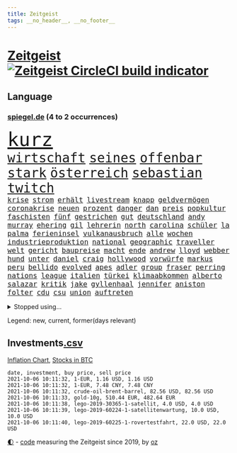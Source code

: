 ```yaml
---
title: Zeitgeist
tags: __no_header__, __no_footer__
---
```


# [Zeitgeist](https://oliz.io/zeitgeist/) [![Zeitgeist CircleCI build indicator](https://circleci.com/gh/ooz/zeitgeist.svg?style=shield)](https://circleci.com/gh/ooz/zeitgeist)

## Language

<h3><a href="https://www.spiegel.de" target="_blank">spiegel.de</a> (4 to 2 occurrences)</h3>
<p style="font-family:monospace">
<span style="font-size:32pt"><a href="news_links.html#kurz" class="current">kurz</a></span>
<br>
<span style="font-size:22pt"><a href="news_links.html#wirtschaft" class="current">wirtschaft</a></span>
<span style="font-size:22pt"><a href="news_links.html#seines" class="current">seines</a></span>
<span style="font-size:22pt"><a href="news_links.html#offenbar" class="current">offenbar</a></span>
<span style="font-size:22pt"><a href="news_links.html#stark" class="current">stark</a></span>
<span style="font-size:22pt"><a href="news_links.html#österreich" class="current">österreich</a></span>
<span style="font-size:22pt"><a href="news_links.html#sebastian" class="current">sebastian</a></span>
<span style="font-size:22pt"><a href="news_links.html#twitch" class="current">twitch</a></span>
<br>
<span style="font-size:12pt"><a href="news_links.html#krise" class="current">krise</a></span>
<span style="font-size:12pt"><a href="news_links.html#strom" class="current">strom</a></span>
<span style="font-size:12pt"><a href="news_links.html#erhält" class="current">erhält</a></span>
<span style="font-size:12pt"><a href="news_links.html#livestream" class="current">livestream</a></span>
<span style="font-size:12pt"><a href="news_links.html#knapp" class="current">knapp</a></span>
<span style="font-size:12pt"><a href="news_links.html#geldvermögen" class="new">geldvermögen</a></span>
<span style="font-size:12pt"><a href="news_links.html#coronakrise" class="current">coronakrise</a></span>
<span style="font-size:12pt"><a href="news_links.html#neuen" class="current">neuen</a></span>
<span style="font-size:12pt"><a href="news_links.html#prozent" class="current">prozent</a></span>
<span style="font-size:12pt"><a href="news_links.html#danger" class="new">danger</a></span>
<span style="font-size:12pt"><a href="news_links.html#dan" class="new">dan</a></span>
<span style="font-size:12pt"><a href="news_links.html#preis" class="current">preis</a></span>
<span style="font-size:12pt"><a href="news_links.html#popkultur" class="current">popkultur</a></span>
<span style="font-size:12pt"><a href="news_links.html#faschisten" class="new">faschisten</a></span>
<span style="font-size:12pt"><a href="news_links.html#fünf" class="current">fünf</a></span>
<span style="font-size:12pt"><a href="news_links.html#gestrichen" class="current">gestrichen</a></span>
<span style="font-size:12pt"><a href="news_links.html#gut" class="current">gut</a></span>
<span style="font-size:12pt"><a href="news_links.html#deutschland" class="current">deutschland</a></span>
<span style="font-size:12pt"><a href="news_links.html#andy" class="current">andy</a></span>
<span style="font-size:12pt"><a href="news_links.html#murray" class="current">murray</a></span>
<span style="font-size:12pt"><a href="news_links.html#ehering" class="new">ehering</a></span>
<span style="font-size:12pt"><a href="news_links.html#gil" class="new">gil</a></span>
<span style="font-size:12pt"><a href="news_links.html#lehrerin" class="current">lehrerin</a></span>
<span style="font-size:12pt"><a href="news_links.html#north" class="new">north</a></span>
<span style="font-size:12pt"><a href="news_links.html#carolina" class="new">carolina</a></span>
<span style="font-size:12pt"><a href="news_links.html#schüler" class="current">schüler</a></span>
<span style="font-size:12pt"><a href="news_links.html#la" class="current">la</a></span>
<span style="font-size:12pt"><a href="news_links.html#palma" class="current">palma</a></span>
<span style="font-size:12pt"><a href="news_links.html#ferieninsel" class="current">ferieninsel</a></span>
<span style="font-size:12pt"><a href="news_links.html#vulkanausbruch" class="current">vulkanausbruch</a></span>
<span style="font-size:12pt"><a href="news_links.html#alle" class="current">alle</a></span>
<span style="font-size:12pt"><a href="news_links.html#wochen" class="current">wochen</a></span>
<span style="font-size:12pt"><a href="news_links.html#industrieproduktion" class="new">industrieproduktion</a></span>
<span style="font-size:12pt"><a href="news_links.html#national" class="new">national</a></span>
<span style="font-size:12pt"><a href="news_links.html#geographic" class="new">geographic</a></span>
<span style="font-size:12pt"><a href="news_links.html#traveller" class="new">traveller</a></span>
<span style="font-size:12pt"><a href="news_links.html#welt" class="current">welt</a></span>
<span style="font-size:12pt"><a href="news_links.html#gericht" class="current">gericht</a></span>
<span style="font-size:12pt"><a href="news_links.html#baupreise" class="current">baupreise</a></span>
<span style="font-size:12pt"><a href="news_links.html#macht" class="current">macht</a></span>
<span style="font-size:12pt"><a href="news_links.html#ende" class="current">ende</a></span>
<span style="font-size:12pt"><a href="news_links.html#andrew" class="current">andrew</a></span>
<span style="font-size:12pt"><a href="news_links.html#lloyd" class="current">lloyd</a></span>
<span style="font-size:12pt"><a href="news_links.html#webber" class="current">webber</a></span>
<span style="font-size:12pt"><a href="news_links.html#hund" class="current">hund</a></span>
<span style="font-size:12pt"><a href="news_links.html#unter" class="current">unter</a></span>
<span style="font-size:12pt"><a href="news_links.html#daniel" class="current">daniel</a></span>
<span style="font-size:12pt"><a href="news_links.html#craig" class="current">craig</a></span>
<span style="font-size:12pt"><a href="news_links.html#hollywood" class="current">hollywood</a></span>
<span style="font-size:12pt"><a href="news_links.html#vorwürfe" class="current">vorwürfe</a></span>
<span style="font-size:12pt"><a href="news_links.html#markus" class="current">markus</a></span>
<span style="font-size:12pt"><a href="news_links.html#peru" class="current">peru</a></span>
<span style="font-size:12pt"><a href="news_links.html#bellido" class="current">bellido</a></span>
<span style="font-size:12pt"><a href="news_links.html#evolved" class="new">evolved</a></span>
<span style="font-size:12pt"><a href="news_links.html#apes" class="new">apes</a></span>
<span style="font-size:12pt"><a href="news_links.html#adler" class="current">adler</a></span>
<span style="font-size:12pt"><a href="news_links.html#group" class="current">group</a></span>
<span style="font-size:12pt"><a href="news_links.html#fraser" class="new">fraser</a></span>
<span style="font-size:12pt"><a href="news_links.html#perring" class="new">perring</a></span>
<span style="font-size:12pt"><a href="news_links.html#nations" class="new">nations</a></span>
<span style="font-size:12pt"><a href="news_links.html#league" class="current">league</a></span>
<span style="font-size:12pt"><a href="news_links.html#italien" class="current">italien</a></span>
<span style="font-size:12pt"><a href="news_links.html#türkei" class="current">türkei</a></span>
<span style="font-size:12pt"><a href="news_links.html#klimaabkommen" class="new">klimaabkommen</a></span>
<span style="font-size:12pt"><a href="news_links.html#alberto" class="current">alberto</a></span>
<span style="font-size:12pt"><a href="news_links.html#salazar" class="current">salazar</a></span>
<span style="font-size:12pt"><a href="news_links.html#kritik" class="current">kritik</a></span>
<span style="font-size:12pt"><a href="news_links.html#jake" class="current">jake</a></span>
<span style="font-size:12pt"><a href="news_links.html#gyllenhaal" class="new">gyllenhaal</a></span>
<span style="font-size:12pt"><a href="news_links.html#jennifer" class="current">jennifer</a></span>
<span style="font-size:12pt"><a href="news_links.html#aniston" class="current">aniston</a></span>
<span style="font-size:12pt"><a href="news_links.html#folter" class="current">folter</a></span>
<span style="font-size:12pt"><a href="news_links.html#cdu" class="current">cdu</a></span>
<span style="font-size:12pt"><a href="news_links.html#csu" class="current">csu</a></span>
<span style="font-size:12pt"><a href="news_links.html#union" class="current">union</a></span>
<span style="font-size:12pt"><a href="news_links.html#auftreten" class="current">auftreten</a></span>
</p>
<details>
<summary>Stopped using...</summary>
<p class="former" style="font-size:12pt">
bewaffnete(351) gefangen(350) unentschieden(350) coronawelle(349) ignoriert(349) irland(349) leeren(349) lohnt(349) ruhen(349) abenteuer(348) armenien(348) boeing(348) depressionen(348) geboren(348) kino(348) putsch(348) regisseur(348) richterin(348) trennte(348) andrea(347) autor(347) esken(347) himmel(347) innenstadt(347) main(347) reiche(347) saskia(347) untersuchungen(347) verzögert(347) virologe(347) weise(347) weiten(347) wirtschaftsminister(347) wütet(347) achtelfinale(346) gesorgt(346) hinweisen(346) niederländische(346) verdachts(346) 400(345) aufmerksamkeit(345) ausnahmezustand(345) bildungsministerin(345) dienst(345) entdeckte(345) erlassen(345) ersatz(345) geglückt(345) korrigiert(345) locker(345) uiguren(345) verschieben(345) angesteckt(344) beteiligten(344) echte(344) kapitän(344) kämpfe(344) radikal(344) raten(344) runter(344) san(344) sogenannte(344) sportdirektor(344) vermuten(344) vorantreiben(344) vorstellung(344) ankunft(343) arbeitgeber(343) badenwürttembergs(343) folgt(343) freunden(343) handball(343) illegale(343) kriminelle(343) kurzfristig(343) rock(343) schülern(343) seitdem(343) stuttgarter(343) unrecht(343) 71(342) bars(342) benennt(342) diskutieren(342) fahrzeug(342) gefüllt(342) radfahrer(342) reduziert(342) senken(342) sprecher(342) vergangene(342) 8000(341) attackieren(341) basketball(341) betrugs(341) charlie(341) coronahilfen(341) erlitten(341) fallzahlen(341) gefechte(341) halben(341) infektionen(341) kampagne(341) notfalls(341) pferd(341) regen(341) stil(341) verhängen(341) verlust(341) zerstörung(341) zuhause(341) 2016(340) anlagen(340) appell(340) blockiert(340) finanzaufsicht(340) glimpflich(340) intensivbetten(340) leere(340) on(340) schwierigkeiten(340) veränderte(340) wirtschaftsministerium(340) anlass(339) atem(339) bahnhof(339) beliebter(339) entlastet(339) freilassung(339) gehalten(339) hans(339) mitternacht(339) schadet(339) verbreitung(339) 99(338) arbeitslosigkeit(338) computer(338) diego(338) durchgesetzt(338) erhielt(338) grün(338) nahen(338) patrick(338) schnee(338) schulze(338) stuft(338) stürmer(338) wirken(338) ärgert(338) aufnahme(337) ausgeschieden(337) bill(337) eindämmen(337) entsprechende(337) erkrankung(337) neuwagen(337) quote(337) scheidende(337) stanley(337) swetlana(337) durchsuchungen(336) fahrrad(336) filmen(336) gespalten(336) hochzeit(336) ii(336) tichanowskaja(336) 45(335) armenische(335) aufgegeben(335) bildungsforscher(335) einzig(335) erkenntnisse(335) geprüft(335) langen(335) schuss(335) sicherte(335) viren(335) übernahme(335) feuerwehrleute(334) meiner(334) metropolen(334) schlicht(334) studieren(334) unwetter(334) arabische(333) geflogen(333) grundschüler(333) indonesien(333) kollege(333) löw(333) model(333) treten(333) verfolgt(333) wissenschaft(333) zeichen(333) eigentümer(332) einheitliche(332) lieferten(332) m(332) nase(332) schwindet(332) verwandelt(332) vorsprung(332) 81(331) brauche(331) coronapolitik(331) feiertagen(331) flüchtlingen(331) rechtsaußen(331) verabreicht(331) ecken(330) erregt(330) geschäftsführer(330) kanzlerkandidatur(330) leipzigs(330) vorgaben(330) drastischen(329) duisburg(329) toter(329) abgebrochen(328) dahintersteckt(328) dir(328) erfüllt(328) karte(328) müsste(328) verantwortlichen(328) weltrekord(328) drahtzieher(327) ereignisse(327) mama(327) prince(327) stieß(327) erfindung(326) gesamten(326) marco(326) robin(326) arztpraxen(325) kontaktbeschränkungen(325) liefen(325) monats(325) verklagen(325) zukünftig(325) alba(324) autobranche(324) brandstiftung(324) bushido(324) düstere(324) hadert(324) herzen(324) inhalte(324) königin(324) rasen(324) steffen(324) streitet(324) bestand(323) bürgerkrieg(323) fehlten(323) küstenwache(323) ute(323) abgewiesen(322) varianten(322) abkehr(321) empfängt(321) händler(321) vermissen(321) bob(320) kassel(320) angehörige(319) entscheidet(319) schneider(319) spaltet(319) umgebung(319) verheerend(319) anlauf(318) ausrüstung(318) bundes(318) produziert(318) präsenzunterricht(318) rollt(318) abgerissen(317) antrag(317) bruce(317) dfbpokal(317) nasa(317) niederländischen(317) riesig(317) abseits(316) brandenburger(316) erstattet(316) retter(316) rose(316) terrorismus(316) zugenommen(316) boomen(315) fortuna(315) schulschließungen(315) trauert(315) verbrennungsmotor(315) vergangen(315) erstickt(314) krebs(314) rettung(314) rot(314) betrogen(313) pushbacks(313) risikogruppen(313) handy(312) km/h(312) benötigte(311) intelligenz(311) kinderpornografie(311) arbeitslose(309) haustür(309) herausforderung(309) weitermachen(309) flughafens(308) halbiert(308) schock(308) wirbel(308) aktivist(307) gesundheitliche(305) mischung(305) beschlagnahmten(304) cover(304) diana(304) kleinkind(304) königshaus(304) go(303) geschah(302) jill(302) reifen(302) skizziert(302) annäherung(301) festhalten(301) katharina(301) klees(301) paartherapeutin(301) strategisch(301) emotionale(300) fördern(300) geht's(300) vorherrschaft(300) präsidentschaft(299) günther(298) sammelte(298) schulz(298) voraussichtlich(298) drückt(297) sturms(297) grüner(296) susanne(295) foto(293) offensichtlich(293) vorlegen(293) überfordert(293) gesichter(292) existenz(291) betrieben(290) engen(289) ertrank(289) renommierten(289) fremden(288) 56(287) bist(287) psychischen(285) rache(285) daheim(284) erleichtern(284) schwimmen(283) drohung(282) möglichkeit(282) vereins(282) stabil(281) titelkampf(281) versammelt(281) 85(278) knüpft(278) würdigung(277) dreyer(276) formen(276) malu(276) 34jährige(274) bundeskabinett(272) freiheiten(272) rechter(272) solches(272) berühmtes(268) genaue(268) impfdosis(267) abhilfe(266) bronze(266) würdigt(266) brutalen(263) herrschaft(263) kz(263) vorbehalte(263) naomi(262) malaysia(261) gerammt(257) katzen(257) louis(257) fisch(256) variante(256) partnerin(255) coronavakzine(252) umbau(252) riskanten(251) eingesperrt(249) denkmal(248) außergewöhnlich(247) perseverance(247) jener(245) blitz(243) medizinischen(241) polizeibeamte(241) 95(240) zusätzlichen(238) öffnet(235) blaue(231) coronaimpfkampagne(231) hennigwellsow(231) nachbarland(230) coronainzidenzen(227) ingolstadt(227) pablo(227) afrikanische(225) erkämpft(225) gewisse(225) lenkt(225) angemessene(221) oscar(220) motiven(219) estland(217) militärputsch(217) etappe(214) heutige(214) datenschützer(211) flüsse(211) verlusten(211) traumberuf(210) indiens(209) 53jähriger(207) zusammenbruch(206) herausfordern(205) soldatinnen(205) verteuert(204) schätzungen(203) 29jähriger(202) chile(202) konkreten(202) unzureichend(201) großbrand(200) hilferuf(200) echter(198) geschlossenen(198) marsrover(198) stefanos(197) tsitsipas(197) gegnerin(196) kanye(196) abbruch(195) belgier(195) tvstar(195) linkenchefin(194) großmeister(190) verlaufen(190) unverständnis(188) usbehörde(188) lockte(185) ölkonzern(183) abgewehrt(182) beschreiben(181) gekippt(181) lahm(181) strebt(181) lucaapp(180) marvin(180) erteilte(178) erledigt(176) szenarien(176) dementieren(175) lacht(175) affen(173) horrende(173) baku(172) bundestrainers(170) leichtathleten(169) belgische(168) paralympics(168) vettel(168) bosch(167) drüber(166) koepfer(166) missglückten(166) besetzen(165) frontal(165) schafften(165) weckte(165) kürzester(164) nationalelf(164) passende(164) beleidigte(163) homophobe(163) rauf(163) teilzeit(163) wunde(163) kanzlerkandidatin(162) ken(162) proben(161) celsius(160) eigentore(160) redbullpilot(160) satellitenbilder(160) spannende(158) zoff(158) kühl(157) spürt(157) ostbeauftragter(156) wanderwitz(156) 350(155) erdoğans(155) landesverband(155) standorten(155) unis(155) westlichen(155) mindeststeuer(154) cloud(153) packenden(153) tabu(153) aufreger(151) abzuwenden(150) heiter(150) heldin(150) pomp(150) überholmanöver(149) dörfern(148) frauenbundesliga(148) statistik(148) abbas(147) kabel(147) konkurrent(146) samoa(146) nordamerika(145) spekulation(145) exverfassungsschutzchef(144) knappe(144) nötigen(144) regierungstruppen(143) untergang(143) verstappens(143) ähnlichen(143) vergewaltiger(142) pflegen(141) grünenkanzlerkandidatin(139) hochrangige(138) schwimmerin(138) bereite(137) neukölln(137) reederei(137) sozialleistungen(137) gegensatz(135) 1946(134) halbzeit(134) massachusetts(134) motorrad(134) güterzug(133) poleposition(133) zweijähriges(133) jahrelanger(132) todesfall(132) baerbocks(131) empathie(131) finales(130) transfer(130) genesene(129) albanien(128) ausgelassen(128) einzelfall(128) großkonzerne(128) produkt(128) auseinandersetzen(127) machtoptionen(127) beispiellose(125) lediglich(125) louisa(125) umgekommen(125) ungerecht(125) wartete(125) 2013(124) gefechten(124) vize(124) bretagne(123) konflikten(123) vorreiter(122) chronologie(121) skateboarden(121) 41jährige(120) schönheit(120) heimkehr(119) schwule(118) sahen(116) einsätze(115) fähre(115) seltenes(115) herzog(114) heizkosten(113) schnäppchen(113) überzahl(113) kulturtipps(112) stärkeren(112) ticket(112) boy(111) eingestürzt(111) gewerkschafter(110) gewitter(109) nahostkonflikt(109) stärkere(109) riesiger(108) zugeschlagen(108) auszuschließen(107) erweitern(107) jamie(107) beschränkt(106) brett(106) elektro(106) erzielen(106) rundfahrt(106) vermieten(106) vorsicht(106) familienministerium(105) gesprungen(105) kommentieren(105) solar(105) wessen(105) wmführung(105) balkan(104) geflüchteter(104) vertrauter(104) mangelhafter(103) überfielen(103) 220(102) revolutionieren(102) usstreitkräfte(101) heimischen(100) konzepte(100) kultusminister(100) teuerung(100) decke(99) klaut(99) kulturelle(99) machtdemonstration(99) shell(99) wettbewerbshüter(99) zerstörungen(99) arrangieren(98) getreten(98) lara(98) otte(98) steuervergehen(98) angelique(97) ausreise(97) kolumbien(97) lahmlegen(97) streiken(97) arena(96) außergewöhnliches(96) menschenrechtsaktivistin(96) sechzigerjahre(96) fünfjähriger(95) klettern(95) kopfschmerzen(95) atomkraftwerk(94) längerer(94) pandemien(94) unterschreibt(94) trailer(93) ölteppich(93) alliierten(92) ernstfall(92) künstlerische(92) rechtsradikalen(92) verkraften(92) comebackversuch(91) verspätet(91) weltbevölkerung(91) bronzemedaille(90) ewa(90) ideale(90) ignorierte(90) may(90) pajor(90) schuster(90) untereinander(90) anzahl(89) gosens(89) gruppenphase(89) steueroasen(89) abgeordnetengesetz(88) einfallstor(88) hunderttausenden(88) peters(88) tool(88) zerstörte(88) 350000(87) alzheimer(87) huthirebellen(87) kohlschreiber(87) soweit(87) hessische(86) kleinbus(86) schlächter(86) 28jähriger(85) ardern(85) handlanger(85) mach(85) naht(85) plage(85) stabilisieren(85) übergewicht(85) dänischer(84) großstädter(84) halbleitermangel(84) meiden(84) pendler(84) ramos(84) rängen(84) strikt(84) warburgbank(84) zitierte(84) brandanschläge(83) briefwechsel(83) ertrinkt(83) gesänge(83) regierungsbündnis(83) systeme(83) sätzen(83) unterdrücken(83) ansprechen(82) deutschebanktochter(82) gerüchten(82) gescheiterten(82) unverändert(82) ronja(81) überwindung(81) überzogene(81) altenberger(80) aufgegangen(80) dokumentierte(80) erdgeschoss(80) forderungskatalog(80) pizza(80) begannen(79) kalifornischen(79) machtlos(79) verbünden(79) 88(78) aktienfonds(78) bedfordstrohm(78) brannte(78) ebrahim(78) ekdratsvorsitzende(78) fahrerwertung(78) hebel(78) logo(78) raisi(78) südeuropa(78) ungeklärter(78) abwechslung(77) atomgespräche(77) denis(77) emirate(77) schulstrategie(77) wale(77) abgerufen(76) auswärtige(76) datenschützern(76) kratzt(76) ladenöffnungen(76) religion(76) usmarine(76) zehnjährige(76) ansteckungsgefahr(75) betreuer(75) bruchteil(75) hindukusch(75) kilogramm(75) meryl(75) streep(75) beeindruckende(74) grieche(74) hymne(74) sommerpause(74) 500000(73) behauptete(73) eingezogen(73) abgeordneter(72) befristungen(72) fehlerhaft(72) riskante(72) trubel(72) besorgniserregend(71) rechenzentren(71) sehenswerten(71) standstreifen(71) verbesserungen(71) verlagern(71) versteck(71) 1963(70) anonymer(70) blei(70) dfbnationalspieler(70) drogenbanden(70) ivan(70) klubszene(70) oranje(70) sklaverei(70) thw(70) tierleid(70) umweltgründen(70) verteidigungsministeriums(70) vormundschaft(70) gerichtlich(69) millionenentschädigung(69) montreal(69) pandabären(69) tragisches(69) uganda(69) gefährdeten(68) geurteilt(68) tatsachen(68) verbesserung(68) yang(68) großraum(67) nachbarin(67) schildern(67) spielerin(67) stockt(67) willkür(67) 72(66) antrittsbesuch(66) existiert(66) monarchie(66) stränden(66) warteten(66) zurückgelassen(66) überflutete(66) frauenhasser(65) jamal(65) musiala(65) polo(65) primož(65) roglič(65) straßenrand(65) sätze(65) chefs(64) heim(64) restriktive(64) sechsjährige(64) blasio(63) ginter(63) küssen(63) linkenfraktionschef(63) sciencefiction(63) wüten(63) bezweifelt(62) ed(62) euroraum(62) malta(62) nevada(62) untersagen(62) vorfreude(62) überfüllt(62) entlastungen(61) lukaku(61) primoz(61) roglic(61) romelu(61) swing(61) symptomen(61) wahlprogramme(61) wetterkatastrophen(61) akku(60) elften(60) ridle(60) spende(60) vereinigte(60) vermeintlicher(60) absurden(59) auslöste(59) blutspritzer(59) coco(59) doppelerfolg(59) frühes(59) gauff(59) militärmaschine(59) rumäniens(59) versehen(59) fläche(58) got(58) sieglos(58) usstützpunkt(58) ashleigh(57) australierin(57) barty(57) berechnen(57) emviertelfinale(57) frauenrechtlerinnen(57) holocaustüberlebende(57) sichtbar(57) steuerkonzept(57) weltranglistenerste(57) wäldern(57) überfüllte(57) belastend(56) evakuierung(56) fühlte(56) gemeinwohl(56) gleitet(56) hassverbrechen(56) kolumbianischen(56) oberbürgermeisterin(56) scannen(56) bliebe(55) etappen(55) fachen(55) funktionär(55) leblos(55) standesgemäß(55) ubahnstationen(55) bedeutenden(54) charlottesville(54) gebauten(54) impfraten(54) strikten(54) umzug(54) usarmee(54) vorgeschlagen(54) blind(53) lebten(53) meiste(53) resolution(53) technischen(53) begeisterung(52) hafer(52) hochwasser(52) politt(52) seltsam(52) träumten(52) aufwendig(51) erfolglos(51) errichtet(51) mdr(51) sommerloch(51) whistleblower(51) zugesprochen(51) erzieherinnen(50) gesund(50) schutt(50) unbestimmte(50) überholte(50) formel1pressestimmen(49) getroffenen(49) maps(49) prominent(49) sigrid(49) sturzbäche(49) augsburger(48) fluten(48) schleusen(48) stadions(48) unionsparteien(48) y(48) bergner(47) erkennbar(47) ettlingen(47) geschlossene(47) handgreiflich(47) hoteleinsturz(47) medaillen(47) unsichtbar(47) zweifacher(47) beliebte(46) eindhoven(46) elektroautohersteller(46) gelaufen(46) götze(46) herzlich(46) schmerzmittel(46) uswahlrecht(46) anschlagsserie(45) erftstadt(45) gebeutelt(45) halbleiter(45) laufe(45) mads(45) quälen(45) transferticker(45) ahr(44) flutgebieten(44) freundeskreis(44) lasso(44) mobiles(44) must(44) paralympicssieger(44) rehm(44) rennstrecke(44) ted(44) wahlkampfs(44) wechselte(44) afghanischer(43) córdoba(43) holiday(43) labore(43) nachhaltiger(43) paulo(43) são(43) with(43) aufzeichnung(42) ethnischen(42) installiert(42) abfall(41) delegation(41) erftstadtblessem(41) milliardengeschäft(41) olympisch(41) spa(41) versäumt(41) badenbaden(40) iocpräsident(40) norddeutschland(40) qualifiziert(40) triathlon(40) dune(39) kanutin(39) krisenmanagement(39) schwimmt(39) sinzig(39) umkämpften(39) aktionskünstler(38) bestimmtes(38) dirigentin(38) erfassung(38) goldmedaillen(38) inferno(38) leistungen(38) taekwondokämpferin(38) todesangst(38) wahlkampfdebatte(38) weltstars(38) deiche(37) hinkt(37) landrat(37) norweger(37) verbänden(37) verhassten(37) abzugeben(36) aufsteigen(36) fußgänger(36) moster(36) südfrankreich(36) wette(36) athletin(35) donda(35) gärtner(35) kais(35) kosmonauten(35) kärnten(35) stromschlag(35) tunesier(35) wiedereröffnet(35) connor(34) marathon(34) besatzung(33) feuerwehrleuten(33) funktion(33) würdigen(33) aufträge(32) gaal(32) lynchmord(32) querdenkerdemo(32) recklinghausen(32) kurzsichtig(31) neffe(31) pföhler(31) schleu(31) stonehenge(31) weitspringer(31) überträgt(31) anhaltenden(30) billigen(30) cdulandrat(30) ertranken(30) münzen(30) querdenkerdemonstration(30) we(30) wolfratshausen(30) abflug(29) niklas(29) pandazwillinge(29) rutscht(29) schrank(29) whatsappnachrichten(29) ansage(28) fatale(28) gekocht(28) härteste(28) moratorium(28) querdenkerprotesten(28) saudiarabischen(28) uniform(28) zutiefst(28) bahnstreik(27) binden(27) erging(27) feinstaub(27) fucking(27) griffin(27) gärtnern(27) kirchenoberhaupt(27) rover(27) trio(27) verließen(27) vorwurfs(27) windstrom(27) wochenenden(27) zivile(27) aufforderung(26) cunha(26) gerissen(26) industriegebiet(26) personalausweis(26) shady(26) vermietet(26) verwüstete(26) öffentlicher(26) absender(25) arbeitsalltag(25) experimente(25) fiskus(25) konstruktion(25) lokführerstreiks(25) paket(25) 70jährige(24) ausscheiden(24) häfen(24) ibiza(24) klassenquarantäne(24) schulstart(24) standorte(24) strafrechtliche(24) stralsund(24) usfirma(24) watch(24) einspruch(23) geringsten(23) verbrachte(23) bezug(22) gewohnt(22) groko(22) toilettenpause(22) bekomme(21) fiasko(21) grace(21) hubschrauberabsturz(21) lernte(21) nordseeküste(21) rügen(21) 190(20) fußballbundes(20) klärt(20) kumpel(20) midyatli(20) stagniert(20) surfen(20) tierwelt(20) ausbildungsverträge(19) banksykunstwerk(19) einschlug(19) fußballtrainer(19) supercup(19) warteschleife(19) werken(19) greifswald(18) speiseplan(18) uskardinal(18) achtet(17) freundinnen(17) muhammad(17) paralympischen(17) stone(17) vuelta(17) druckt(16) erfahrener(16) exminister(16) grünenfraktionschefin(16) knast(16) kritischen(16) randerscheinung(16) waldes(16) windschutzscheibe(16) award(15) regalen(15) verbauen(15) verfallen(15) agiert(14) elvis(14) hochfahren(14) hoffenheim(14) hurrikan(14) händen(14) pflanze(14) uneingeschränkt(14) autopilot(13) dreijährige(13) ernüchterung(13) johann(13) klopp(13) treu(13) evakuierungsflüge(12) flugzeugträgers(12) gene(12) länderspiele(12) neuesten(12) saisonauftakt(12) sicherheitsexperte(12) beschimpfen(11) d'or(11) fünfmal(11) klärung(11) langsame(11) talibanführer(11) verordnung(11)
</p>
</details>
<p>Legend: <span class="new">new</span>, <span class="current">current</span>, <span class="former">former(days relevant)</span></p>

## Investments[.csv](investments.csv)

[Inflation Chart](https://inflationchart.com),
[Stocks in BTC](https://stonksinbtc.xyz/)

```
date, investment, buy price, sell price
2021-10-06 10:11:32, 1-EUR, 1.16 USD, 1.16 USD
2021-10-06 10:11:32, 1-EUR, 7.48 CNY, 7.48 CNY
2021-10-06 10:11:32, crude-oil-brent-barrel, 82.56 USD, 82.56 USD
2021-10-06 10:11:33, gold-10g, 510.44 EUR, 482.64 EUR
2021-10-06 10:11:38, lego-2019-30365-1-satellit, 4.0 USD, 4.0 USD
2021-10-06 10:11:39, lego-2019-60224-1-satellitenwartung, 10.0 USD, 10.0 USD
2021-10-06 10:11:40, lego-2019-60225-1-rovertestfahrt, 22.0 USD, 22.0 USD
```

<footer>
<a href="javascript:toggleTheme()" class="nav">🌓</a>
- <a href="https://github.com/ooz/zeitgeist">code</a> measuring the Zeitgeist since 2019, by <a href="https://oliz.io">oz</a>
</footer>
